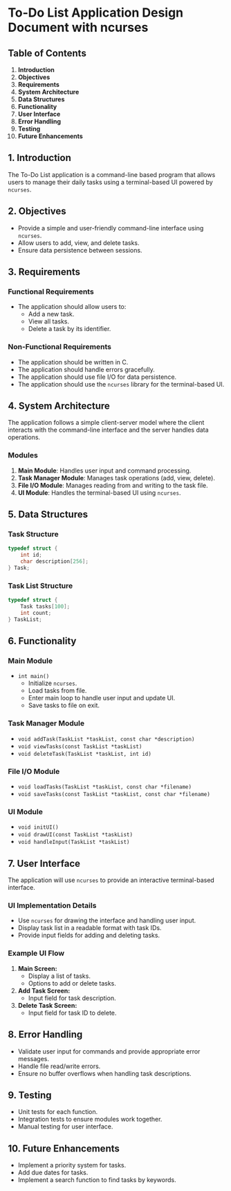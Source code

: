 # To-Do List Application Design Document with ncurses

## Table of Contents
1. **Introduction**
2. **Objectives**
3. **Requirements**
4. **System Architecture**
5. **Data Structures**
6. **Functionality**
7. **User Interface**
8. **Error Handling**
9. **Testing**
10. **Future Enhancements**

## 1. Introduction
The To-Do List application is a command-line based program that allows users to manage their daily tasks using a terminal-based UI powered by `ncurses`.

## 2. Objectives
- Provide a simple and user-friendly command-line interface using `ncurses`.
- Allow users to add, view, and delete tasks.
- Ensure data persistence between sessions.

## 3. Requirements

### Functional Requirements
- The application should allow users to:
  - Add a new task.
  - View all tasks.
  - Delete a task by its identifier.

### Non-Functional Requirements
- The application should be written in C.
- The application should handle errors gracefully.
- The application should use file I/O for data persistence.
- The application should use the `ncurses` library for the terminal-based UI.

## 4. System Architecture
The application follows a simple client-server model where the client interacts with the command-line interface and the server handles data operations.

### Modules
1. **Main Module**: Handles user input and command processing.
2. **Task Manager Module**: Manages task operations (add, view, delete).
3. **File I/O Module**: Manages reading from and writing to the task file.
4. **UI Module**: Handles the terminal-based UI using `ncurses`.

## 5. Data Structures
### Task Structure
```c
typedef struct {
    int id;
    char description[256];
} Task;
```

### Task List Structure
```c
typedef struct {
    Task tasks[100];
    int count;
} TaskList;
```

## 6. Functionality

### Main Module
- `int main()`
  - Initialize `ncurses`.
  - Load tasks from file.
  - Enter main loop to handle user input and update UI.
  - Save tasks to file on exit.

### Task Manager Module
- `void addTask(TaskList *taskList, const char *description)`
- `void viewTasks(const TaskList *taskList)`
- `void deleteTask(TaskList *taskList, int id)`

### File I/O Module
- `void loadTasks(TaskList *taskList, const char *filename)`
- `void saveTasks(const TaskList *taskList, const char *filename)`

### UI Module
- `void initUI()`
- `void drawUI(const TaskList *taskList)`
- `void handleInput(TaskList *taskList)`

## 7. User Interface
The application will use `ncurses` to provide an interactive terminal-based interface.

### UI Implementation Details
- Use `ncurses` for drawing the interface and handling user input.
- Display task list in a readable format with task IDs.
- Provide input fields for adding and deleting tasks.

### Example UI Flow
1. **Main Screen:**
   - Display a list of tasks.
   - Options to add or delete tasks.
2. **Add Task Screen:**
   - Input field for task description.
3. **Delete Task Screen:**
   - Input field for task ID to delete.

## 8. Error Handling
- Validate user input for commands and provide appropriate error messages.
- Handle file read/write errors.
- Ensure no buffer overflows when handling task descriptions.

## 9. Testing
- Unit tests for each function.
- Integration tests to ensure modules work together.
- Manual testing for user interface.

## 10. Future Enhancements
- Implement a priority system for tasks.
- Add due dates for tasks.
- Implement a search function to find tasks by keywords.